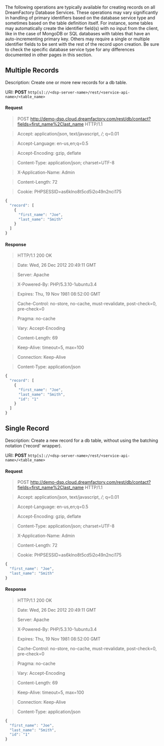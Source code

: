The following operations are typically available for creating records on all DreamFactory Database Services. These operations may vary significantly in handling of primary identifiers based on the database service type and sometimes based on the table definition itself. For instance, some tables may automatically create the identifier field(s) with no input from the client, like in the case of MongoDB or SQL databases with tables that have an auto-incrementing primary key. Others may require a single or multiple identifier fields to be sent with the rest of the record upon creation. Be sure to check the specific database service type for any differences documented in other pages in this section.

## Multiple Records


Description: Create one or more new records for a db table.

URI: **POST** `http[s]://<dsp-server-name>/rest/<service-api-name>/<table_name>`

#### Request


> POST http://demo-dsp.cloud.dreamfactory.com/rest/db/contact?fields=first_name%2Clast_name HTTP/1.1

> Accept: application/json, text/javascript, */*; q=0.01

> Accept-Language: en-us,en;q=0.5

> Accept-Encoding: gzip, deflate

> Content-Type: application/json; charset=UTF-8

> X-Application-Name: Admin

> Content-Length: 72

> Cookie: PHPSESSID=as6klno8t5cd5i2o49n2nci175

```javascript
{
  "record": [
    {
      "first_name": "Joe",
      "last_name": "Smith"
    }
  ]
}
```


#### Response


> HTTP/1.1 200 OK

> Date: Wed, 26 Dec 2012 20:49:11 GMT

> Server: Apache

> X-Powered-By: PHP/5.3.10-1ubuntu3.4

> Expires: Thu, 19 Nov 1981 08:52:00 GMT

> Cache-Control: no-store, no-cache, must-revalidate, post-check=0, pre-check=0

> Pragma: no-cache

> Vary: Accept-Encoding

> Content-Length: 69

> Keep-Alive: timeout=5, max=100

> Connection: Keep-Alive

> Content-Type: application/json

```javascript
{
  "record": [
    {
      "first_name": "Joe",
      "last_name": "Smith",
      "id": "1"
    }
  ]
}
```

## Single Record

Description: Create a new record for a db table, without using the batching notation ('record' wrapper).

URI: **POST** `http[s]://<dsp-server-name>/rest/<service-api-name>/<table_name>`

#### Request


> POST http://demo-dsp.cloud.dreamfactory.com/rest/db/contact?fields=first_name%2Clast_name HTTP/1.1

> Accept: application/json, text/javascript, */*; q=0.01

> Accept-Language: en-us,en;q=0.5

> Accept-Encoding: gzip, deflate

> Content-Type: application/json; charset=UTF-8

> X-Application-Name: Admin

> Content-Length: 72

> Cookie: PHPSESSID=as6klno8t5cd5i2o49n2nci175

```javascript
{
  "first_name": "Joe",
  "last_name": "Smith"
}
```


#### Response


> HTTP/1.1 200 OK

> Date: Wed, 26 Dec 2012 20:49:11 GMT

> Server: Apache

> X-Powered-By: PHP/5.3.10-1ubuntu3.4

> Expires: Thu, 19 Nov 1981 08:52:00 GMT

> Cache-Control: no-store, no-cache, must-revalidate, post-check=0, pre-check=0

> Pragma: no-cache

> Vary: Accept-Encoding

> Content-Length: 69

> Keep-Alive: timeout=5, max=100

> Connection: Keep-Alive

> Content-Type: application/json

```javascript
{
  "first_name": "Joe",
  "last_name": "Smith",
  "id": "1"
}
```

